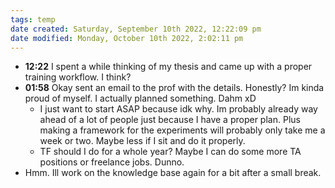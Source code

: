 ```yaml
---
tags: temp
date created: Saturday, September 10th 2022, 12:22:09 pm
date modified: Monday, October 10th 2022, 2:02:11 pm
---
```

- **12:22** I spent a while thinking of my thesis and came up with a proper training workflow. I think?
- **01:58** Okay sent an email to the prof with the details. Honestly? Im kinda proud of myself. I actually planned something. Dahm xD
	- I just want to start ASAP because idk why. Im probably already way ahead of a lot of people just because I have a proper plan. Plus making a framework for the experiments will probably only take me a week or two. Maybe less if I sit and do it properly.
	- TF should I do for a whole year? Maybe I can do some more TA positions or freelance jobs. Dunno.
- Hmm. Ill work on the knowledge base again for a bit after a small break.

